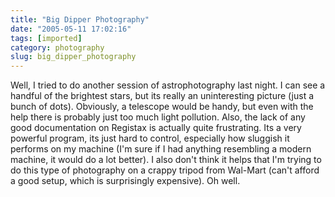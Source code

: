 ```yaml
---
title: "Big Dipper Photography"
date: "2005-05-11 17:02:16"
tags: [imported]
category: photography
slug: big_dipper_photography
---
```


Well, I tried to do another session of astrophotography last night. I can see a
handful of the brightest stars, but its really an uninteresting picture (just a
bunch of dots). Obviously, a telescope would be handy, but even with the help
there is probably just too much light pollution. Also, the lack of any good
documentation on Registax is actually quite frustrating. Its a very powerful
program, its just hard to control, especially how sluggish it performs on my
machine (I'm sure if I had anything resembling a modern machine, it would do a
lot better). I also don't think it helps that I'm trying to do this type of
photography on a crappy tripod from Wal-Mart (can't afford a good setup, which
is surprisingly expensive). Oh well.
